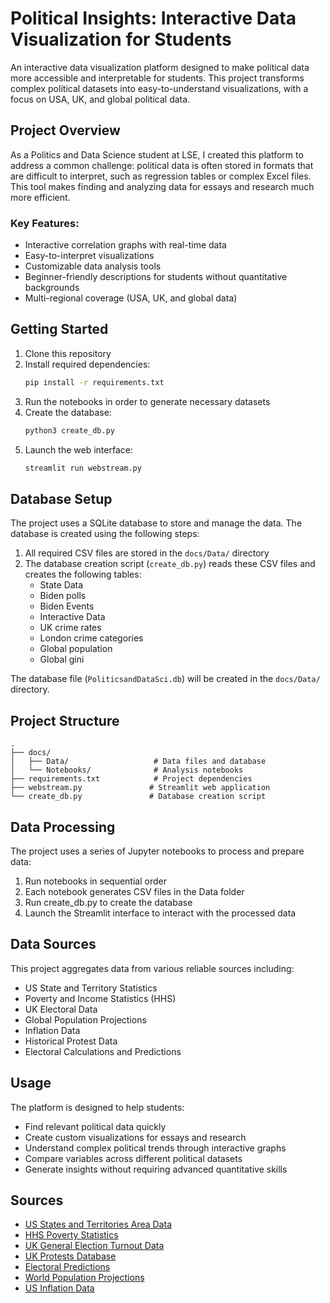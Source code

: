 # Political Insights: Interactive Data Visualization for Students

An interactive data visualization platform designed to make political data more accessible and interpretable for students. This project transforms complex political datasets into easy-to-understand visualizations, with a focus on USA, UK, and global political data.

## Project Overview

As a Politics and Data Science student at LSE, I created this platform to address a common challenge: political data is often stored in formats that are difficult to interpret, such as regression tables or complex Excel files. This tool makes finding and analyzing data for essays and research much more efficient.

### Key Features:
- Interactive correlation graphs with real-time data
- Easy-to-interpret visualizations
- Customizable data analysis tools
- Beginner-friendly descriptions for students without quantitative backgrounds
- Multi-regional coverage (USA, UK, and global data)

## Getting Started

1. Clone this repository
2. Install required dependencies:
   ```bash
   pip install -r requirements.txt
   ```
3. Run the notebooks in order to generate necessary datasets
4. Create the database:
   ```bash
   python3 create_db.py
   ```
5. Launch the web interface:
   ```bash
   streamlit run webstream.py
   ```

## Database Setup

The project uses a SQLite database to store and manage the data. The database is created using the following steps:

1. All required CSV files are stored in the `docs/Data/` directory
2. The database creation script (`create_db.py`) reads these CSV files and creates the following tables:
   - State Data
   - Biden polls
   - Biden Events
   - Interactive Data
   - UK crime rates
   - London crime categories
   - Global population
   - Global gini

The database file (`PoliticsandDataSci.db`) will be created in the `docs/Data/` directory.

## Project Structure

```
.
├── docs/
│   ├── Data/                   # Data files and database
│   └── Notebooks/              # Analysis notebooks
├── requirements.txt            # Project dependencies
├── webstream.py               # Streamlit web application
└── create_db.py               # Database creation script
```

## Data Processing

The project uses a series of Jupyter notebooks to process and prepare data:
1. Run notebooks in sequential order
2. Each notebook generates CSV files in the Data folder
3. Run create_db.py to create the database
4. Launch the Streamlit interface to interact with the processed data

## Data Sources

This project aggregates data from various reliable sources including:
- US State and Territory Statistics
- Poverty and Income Statistics (HHS)
- UK Electoral Data
- Global Population Projections
- Inflation Data
- Historical Protest Data
- Electoral Calculations and Predictions

## Usage

The platform is designed to help students:
- Find relevant political data quickly
- Create custom visualizations for essays and research
- Understand complex political trends through interactive graphs
- Compare variables across different political datasets
- Generate insights without requiring advanced quantitative skills

## Sources

- [US States and Territories Area Data](https://en.wikipedia.org/wiki/List_of_U.S._states_and_territories_by_area)
- [HHS Poverty Statistics](https://aspe.hhs.gov/information-poverty-income-statistics-tables)
- [UK General Election Turnout Data](https://www.theguardian.com/news/datablog/2010/may/06/general-election-2010-turnout-since-1945)
- [UK Protests Database](https://en.wikipedia.org/wiki/List_of_protests_in_the_United_Kingdom)
- [Electoral Predictions](https://www.electoralcalculus.co.uk/prediction_main.html)
- [World Population Projections](https://www.ined.fr/en/everything_about_population/data/world-projections/projections-by-countries/)
- [US Inflation Data](https://www.usinflationcalculator.com/inflation/current-inflation-ra)
